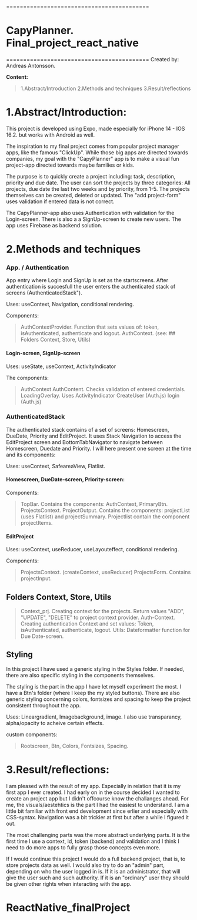 ==========================================

# CapyPlanner. Final_project_react_native

==========================================
Created by: Andreas Antonsson.

**Content:**

> 1.Abstract/Introduction
> 2.Methods and techniques
> 3.Result/reflections

# 1.Abstract/Introduction:

This project is developed using Expo, made especially for iPhone 14 - IOS 16.2. but works with Android as well.

The inspiration to my final project comes from popular project manager apps, like the famous "ClickUp". While those big apps are directed towards companies, my goal with the "CapyPlanner" app is to make a visual fun project-app directed towards maybe families or kids.

The purpose is to quickly create a project including: task, description, priority and due date. The user can sort the projects by three categories: All projects, due date the last two weeks and by priority, from 1-5. The projects themselves can be created, deleted or updated. The "add project-form" uses validation if entered data is not correct.

The CapyPlanner-app also uses Authentication with validation for the Login-screen. There is also a a SignUp-screen to create new users. The app uses Firebase as backend solution.

# 2.Methods and techniques

### App. / Authentication

App entry where Login and SignUp is set as the startscreens. After authentication is succesfull the user enters the authenticated stack of screens (AuthenticatedStack").

Uses: useContext, Navigation, conditional rendering.

Components:

> AuthContextProvider. Function that sets values of: token, isAuthenticated, authenticate and logout.
> AuthContext. (see: ## Folders Context, Store, Utils)

#### Login-screen, SignUp-screen

Uses: useState, useContext, ActivityIndicator

The components:

> AuthContext
> AuthContent. Checks validation of entered credentials.
> LoadingOverlay. Uses ActivityIndicator
> CreateUser (Auth.js)
> login (Auth.js)

### AuthenticatedStack

The authenticated stack contains of a set of screens: Homescreen, DueDate, Priority and EditProject. It uses Stack Navigation to access the EditProject screen and BottomTabNavigator to navigate between Homescreen, Duedate and Priority. I will here present one screen at the time and its components:

Uses: useContext, SafeareaView, Flatlist.

#### Homescreen, DueDate-screen, Priority-screen:

Components:

> TopBar. Contains the components: AuthContext, PrimaryBtn.
> ProjectsContext.
> ProjectOutput. Contains the components: projectList (uses Flatlist) and projectSummary. Projectlist contain the component projectItems.

#### EditProject

Uses: useContext, useReducer, useLayouteffect, conditional rendering.

Components:

> ProjectsContext. (createContext, useReducer)
> ProjectsForm. Contains projectInput.

## Folders Context, Store, Utils

> Context_prj. Creating context for the projects. Return values "ADD", "UPDATE", "DELETE" to project context provider.
> Auth-Context. Creating authentication Context and set values: Token, isAuthenticated, authenticate, logout.
> Utils: Dateformatter function for Due Date-screen.

## Styling

In this project I have used a generic styling in the Styles folder. If needed, there are also specific styling in the components themselves.

The styling is the part in the app I have let myself experiment the most. I have a Btn's folder (where I keep the my styled buttons). There are also generic styling concerning colors, fontsizes and spacing to keep the project consistent throughout the app.

Uses: Lineargradient, Imagebackground, image. I also use transparancy, alpha/opacity to acheive certain effects.

custom components:

> Rootscreen, Btn, Colors, Fontsizes, Spacing.

# 3.Result/reflections:

I am pleased with the result of my app. Especially in relation that it is my first app I ever created. I had early on in the course decided I wanted to create an project app but I didn't offcourse know the challanges ahead. For me, the visuals/aestehtics is the part I had the easiest to understand. I am a little bit familiar with front end development since erlier and especially with CSS-syntax. Navigation was a bit trickier at first but after a while I figured it out.

The most challenging parts was the more abstract underlying parts. It is the first time I use a context, id, token (backend) and validation and I think I need to do more apps to fully grasp those concepts even more.

If I would continue this project I would do a full backend project, that is, to store projects data as well. I would also try to do an "admin" part, depending on who the user logged in is. If it is an administrator, that will give the user such and such authority. If it is an "ordinary" user they should be given other rights when interacting with the app.
# ReactNative_finalProject
